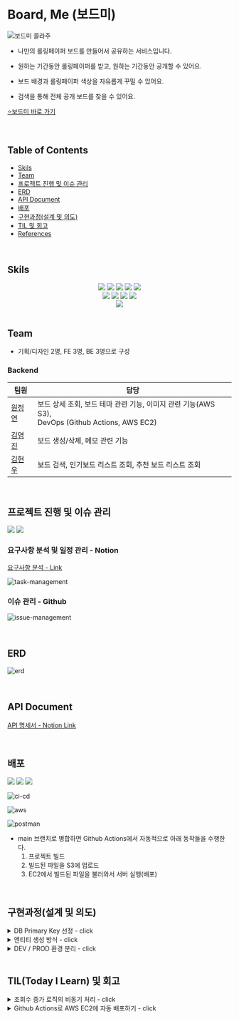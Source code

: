 # Board, Me (보드미)

![보드미 콜라주](https://github.com/Board-We/backend/assets/29030538/7ce0f374-0616-4fb0-a5b0-5ffdc01d83d1)

- 나만의 롤링페이퍼 보드를 만들어서 공유하는 서비스입니다.
    
- 원하는 기간동안 롤링페이퍼를 받고, 원하는 기간동안 공개할 수 있어요.
    
- 보드 배경과 롤링페이퍼 색상을 자유롭게 꾸밀 수 있어요.
    
- 검색을 통해 전체 공개 보드를 찾을 수 있어요.

[⭐보드미 바로 가기](https://main.d2f3nm5ta023uv.amplifyapp.com/)

<br/>

## Table of Contents

- [Skils](#skils)
- [Team](#team)
- [프로젝트 진행 및 이슈 관리](#프로젝트-진행-및-이슈-관리)
- [ERD](#erd)
- [API Document](#api-document)
- [배포](#배포)
- [구현과정(설계 및 의도)](#구현과정(설계-및-의도))
- [TIL 및 회고](#til-및-회고)
- [References](#references)

<br/>

## Skils

<div align=center> 
<img src="https://img.shields.io/badge/java-007396?style=for-the-badge&logo=java&logoColor=white">
<img src="https://img.shields.io/badge/spring boot-6DB33F?style=for-the-badge&logo=springboot&logoColor=white">
<img src="https://img.shields.io/badge/spring data jpa-6DB33F?style=for-the-badge&logo=spring&logoColor=white">
<img src="https://img.shields.io/badge/junit5-25A162?style=for-the-badge&logo=junit5&logoColor=white">
<img src="https://img.shields.io/badge/mysql-4479A1?style=for-the-badge&logo=mysql&logoColor=white">

<br/>

<img src="https://img.shields.io/badge/docker-2496ED?style=for-the-badge&logo=docker&logoColor=white">
<img src="https://img.shields.io/badge/Github Actions-2088FF?style=for-the-badge&logo=Githubactions&logoColor=white">
<img src="https://img.shields.io/badge/AWS Ec2-FF9900?style=for-the-badge&logo=amazonec2&logoColor=white">
<img src="https://img.shields.io/badge/AWS s3-569A31?style=for-the-badge&logo=amazons3&logoColor=white">

<br/>

<img src="https://img.shields.io/badge/erd cloud-%23000000.svg?style=for-the-badge&logo=diagrams.net&logoColor=white">
</div>

<br/>

## Team

- 기획/디자인 2명, FE 3명, BE 3명으로 구성

### Backend

| 팀원                                             | 담당                                                                             |
|------------------------------------------------|--------------------------------------------------------------------------------|
| [원정연](https://github.com/jjungyeun) | 보드 상세 조회, 보드 테마 관련 기능, 이미지 관련 기능(AWS S3), <br> DevOps (Github Actions, AWS EC2) |
| [김영진](https://github.com/jcdad3000)           | 보드 생성/삭제, 메모 관련 기능                                                             |
| [김현우](https://github.com/KimHyunWoo12)                | 보드 검색, 인기보드 리스트 조회, 추천 보드 리스트 조회                                               |

<br/>

## 프로젝트 진행 및 이슈 관리
<img src="https://img.shields.io/badge/Github-181717?style=for-the-badge&logo=Github&logoColor=white">
<img src="https://img.shields.io/badge/Notion-000000?style=for-the-badge&logo=notion&logoColor=white">


### 요구사항 분석 및 일정 관리 - Notion

[요구사항 분석 - Link](https://wonwonjung.notion.site/7d25f7d956b74345b9bce7d973d951cf?pvs=4)

![task-management](https://github.com/Board-We/backend/assets/29030538/7a7467c7-ee4a-4c3b-8efb-a02a6c2b464a)

### 이슈 관리 - Github
![issue-management](https://github.com/Board-We/backend/assets/29030538/8231a24c-05e8-48d7-bf38-321294208792)

<br/>

## ERD
![erd](https://github.com/Board-We/backend/assets/29030538/d61efab5-2060-4483-b9c9-0a8229901c26)

<br/>

## API Document
[API 명세서 - Notion Link](https://wonwonjung.notion.site/API-Document-95633a2466e840c792c2387f1cddb398?pvs=4)

<br/>

## 배포

<img src="https://img.shields.io/badge/Github Actions-2088FF?style=for-the-badge&logo=Githubactions&logoColor=white">
<img src="https://img.shields.io/badge/AWS Ec2-FF9900?style=for-the-badge&logo=amazonec2&logoColor=white">
<img src="https://img.shields.io/badge/AWS s3-569A31?style=for-the-badge&logo=amazons3&logoColor=white">

![ci-cd](https://github.com/Board-We/backend/assets/29030538/75b52b9b-d224-4f88-8f1e-bcdd4ffbe63d)

![aws](https://github.com/Board-We/backend/assets/29030538/cc7c0b5f-05c5-4345-87cf-1db28b368851)

![postman](https://github.com/Board-We/backend/assets/29030538/cbb8c5bd-38c9-4cde-8f37-a9121a5c41ef)


- main 브랜치로 병합하면 Github Actions에서 자동적으로 아래 동작들을 수행한다.
  1. 프로젝트 빌드
  2. 빌드된 파일을 S3에 업로드
  3. EC2에서 빌드된 파일을 불러와서 서버 실행(배포)

<br/>


## 구현과정(설계 및 의도)


<details>

<summary>DB Primary Key 선정 - click</summary>

#### 논의 사항

- 각 테이블의 unique한 컬럼(또는 컬럼의 조합)을 PK로 사용하는 것이 좋을지, 아니면 서비스 내부적으로만 사용되는 임의의 ID 컬럼을 추가하여 사용하는 것이 좋을지

#### 조사 내용

- 별도 ID 컬럼이 필요한 이유
  - 실무에서는 언젠가 요구조건이 바뀔 수 있기 때문에 비즈니스와 관련 없는 컬럼을 ID로 지정하는 것이 좋다.
  - 비즈니스와 관련된 컬럼을 PK로 지정하게 되면 해당 컬럼에 대한 요구조건이 변경될 경우 이를 FK로 사용하는 모든 테이블에 영향이 간다.
  - 단, 컬럼이 명확한 값을 가지며 PK조건을 완전히 만족하고, 미래에도 변할 가능성이 없다면 PK로 설정해도 좋다.
- Auto Increment ID
  - 분산형 시스템 사용 시 여러 데이터베이스 끼리 동기화가 잘 이루어지지 않으면, ID가 중복되어 생성될 수 있다.
  - 키를 예측하기 쉽기 때문에 SQL Injection 공격에 취약해질 수 있다.
- UUID
  - 100% unique한 것은 아니지만 충돌할 가능성이 굉장히 낮다. (10^-38 정도의 확률)
  - UUID를 사용하려면 BINARY(16), VARCHAR 등을 사용해야 한다.
    - int 타입을 쓰는 auto increment보다 메모리를 더 많이 차지하고, 서버에서 UUID를 생성해서 넣어줘야 하므로 INSERT 시간이 더 걸린다는 단점이 있다.

#### 결론

- 단일 DB라면 AUTO_INCREMENT 사용, 다중 DB를 사용하는 분산형 환경이면 데이터 일관성을 위해 UUID를 사용하는 것을 고려하는 것이 좋다.
- `보드미`에서는 단일 DB를 사용하며 id가 예측되는 상황에 예민하지 않기 때문에 Auto Increment ID를 PK로 사용하였다.
  - 단, 보드마다 보드 코드를 UUID로 생성하여 보드에 접근하는 URL에는 숫자 키가 아닌 코드를 사용하였다.

</details>

<details>
<summary>엔티티 생성 방식 - click</summary>

#### 가능한 방식

1. 생성자
   - 모든 필드를 포함한 생성자를 만들어 사용한다.
   - 필드가 많은 경우 생성자 사용시 인자를 넣는 순서가 헷갈릴 수 있다.
2. static 생성 메서드
   - 엔티티 생성 과정에서 비즈니스 로직이 들어가거나, 의미있는 메서드 이름이 필요한 경우세 사용한다.
   - 1번 방식과 마찬가지로 파라미터가 많으면 사용에 어려움을 느낄 수 있다.
3. Builder
   - builder 패턴을 활용하여 파라미터가 많은 경우 사용성을 높일 수 있다.
     - Lombok의 `@Builder`를 사용하여 간편하게 만들 수 있다.

#### 결론

- 필드가 적은 경우(2개 이하)에만 생성자 방식을 사용하고 그 외에는 모두 Builder 방식을 사용하기로 결정하였다.
- 생성자(Builder 포함) 파라미터에서 DB의 PK가 되는 id를 제외하여 개발자가 실수로 id를 지정하지 않도록 하였다.
- 생성자(Builder 포함) 내에 엔티티 필드의 유효성을 검증하는 로직을 추가하였다.
  - ex) 보드의 `startDate`는 `endDate` 보다 이후일 수 없다.

</details>

<details>
<summary>DEV / PROD 환경 분리 - click</summary>

- AWS에 서버를 올리면서 개발 환경과 운영 환경을 따로 관리할 필요성이 생겼다.
  - 환경에 따라 달라야 했던 설정은 DB 관련 정보, 로그 전략, AWS 관련 정보 등이 있었다.
- `application.yml`을 환경마다 만들어 각 환경에 필요한 설정값을 넣어주었다.
  - `application-dev.yml` - 인텔리제이로 실행 시 AWS 키를 넣어줄 수 있는 설정, 개발용 S3 버킷 이름, 로그 설정 파일
  - `application-prod.yml` - 운영용 포트 번호, 로그 설정 파일
    - prod용 설정값의 일부는 Github Actions에서 빌드 시 자동으로 세팅되게 하였다.
- 로그 설정 파일을 분리하여 환경마다 필요한 레벨의 로그가 출력되도록 하였다.
  - `log4j2-dev.xml` - 서버 콘솔에 로그 출력 
  - `log4j2-prod.xml` - 일자마다 로그 파일 생성

</details>

<br/>

## TIL(Today I Learn) 및 회고

<details>
<summary>조회수 증가 로직의 비동기 처리 - click</summary>

- 현재 작성된 코드는 사용자가 보드를 조회하는 로직 내에서 조회수를 증가시킨다.
  - 조회용 API이지만 조회수 업데이트를 위해 트랜잭션이 해당 row에 대한 lock을 필요로 한다.
  - 따라서 다른 트랜잭션이 lock을 갖고 있는 경우에 lock이 반환되길 기다려야 하며, 이는 응답 반환 시간에 영향을 줄 수 있다.
- `보드미` 서비스는 조회수가 실시간으로 완벽히 정확하지 않아도 괜찮기 때문에, 조회 로직과 조회수 증가 로직을 분리할 필요가 있다.
  - 조회 로직에서 비동기로 조회수 증가 로직을 호출만하고, 조회 로직을 바로 종료한다.
  - 조회만 일어나기 때문에 lock이 필요하지 않으며, 빠르게 사용자에게 응답을 반환할 수 있다.

</details>

<details>
<summary>Github Actions로 AWS EC2에 자동 배포하기 - click</summary>

#### 문제 상황

- 백엔드 서버를 docker 이미지로 만들고 AWS EC2 서버 내에서 다운받아 실행시키는 과정을 통해 서버를 배포하였다.
  - 수동으로 배포했기 때문에 서버 코드가 수정될 때마다 위 과정을 반복해야 했다.
  - 최초 배포 후에 프론트엔드와 연동하면서 수정사항이 많았기 때문에 수동 배포는 매우 번거로웠으며, 자동 배포를 적용하고자 하였다.

#### 해결 과정

- CD를 적용하고자 Github Actions를 사용하였다.
- [`deploy.yaml`](https://github.com/Board-We/backend/blob/develop/.github/workflows/deploy.yaml)에 배포 절차를 순서대로 정의하여 main 브랜치로 병합 시 자동적으로 실행되게 하였다.
  1. Spring Boot 내에 환경변수 세팅 (`application-prod.yml`)
  2. Spring Boot 프로젝트 빌드 (`.jar` 파일 생성)
  3. `.jar`를 zip 파일로 만들어 S3에 업로드
  4. CodeDeploy 배포 프로세스 실행
- CodeDeploy 절차
  1. EC2 내부에서 지정된 경로에 `.zip` 파일 저장
  2. Spring Boot 프로젝트를 실행하는 스크립트 실행

</details>